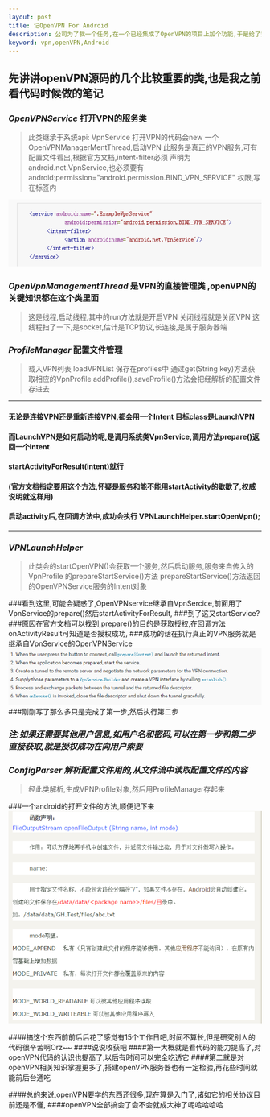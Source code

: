 ```yaml
---
layout: post
title: 记OpenVPN For Android 
description: 公司为了我一个任务,在一个已经集成了OpenVPN的项目上加个功能,于是给了我代码,今天终于搞定了,讲道理,看代码的时间花了很长,现在终于算是基本懂了openVPN for android 的代码,但openVPN的相关知识还不太懂,有时间补一下
keyword: vpn,openVPN,Android
---
```

## 先讲讲openVPN源码的几个比较重要的类,也是我之前看代码时候做的笔记

### *OpenVPNService*   打开VPN的服务类
> 此类继承于系统api: VpnService
> 打开VPN的代码会new 一个OpenVPNManagerMentThread,启动VPN
> 此服务是真正的VPN服务,可有配置文件看出,根据官方文档,intent-filter必须
> 声明为android.net.VpnService,也必须要有
	android:permission="android.permission.BIND_VPN_SERVICE"
> 权限,写在<sercive>标签内
	
![VpnService声明](/images/2016-11/10-01.png)


### *OpenVpnManagementThread*  是VPN的直接管理类 ,openVPN的关键知识都在这个类里面
> 这是线程,启动线程,其中的run方法就是开启VPN
> 关闭线程就是关闭VPN
> 这线程扫了一下,是socket,估计是TCP协议,长连接,是属于服务器端

### *ProfileManager* 配置文件管理
> 载入VPN列表 loadVPNList
> 保存在profiles中
> 通过get(String key)方法获取相应的VpnProfile
> addProfile(),saveProfile()方法会把经解析的配置文件存进去
------------------------------------------------------------


	
#### 无论是连接VPN还是重新连接VPN,都会用一个Intent 目标class是LaunchVPN
#### 而LaunchVPN是如何启动的呢,是调用系统类VpnService,调用方法prepare()返回一个Intent
#### startActivityForResult(intent)就行
#### (官方文档指定要用这个方法,怀疑是服务和能不能用startActivity的歇歇了,权威说明就这样用)
#### 启动activity后,在回调方法中,成功会执行     VPNLaunchHelper.startOpenVpn();
	
--------------------------------------------------------------
	
### *VPNLaunchHelper*
> 此类会的startOpenVPN()会获取一个服务,然后启动服务,服务来自传入的VpnProfile
> 的prepareStartService()方法
> prepareStartService()方法返回的OpenVPNService服务的Intent对象

###看到这里,可能会疑惑了,OpenVPNservice继承自VpnSercice,前面用了VpnService的prepare()然后startActivityForResult,
###到了这又startService?
###原因在官方文档可以找到,prepare()的目的是获取授权,在回调方法onActivityResult可知道是否授权成功,
###成功的话在执行真正的VPN服务就是继承自VpnService的OpenVPNService
![VPNService步骤](/images/2016-11/10-02.png)
###刚刚写了那么多只是完成了第一步,然后执行第二步
	
### *注:如果还需要其他用户信息,如用户名和密码,可以在第一步和第二步直接获取,就是授权成功在向用户索要*
	
### *ConfigParser 解析配置文件用的,从文件流中读取配置文件的内容*
> 经此类解析,生成VPNProfile对象,然后用ProfileManager存起来

	
###一个android的打开文件的方法,顺便记下来
![openFile](/images/2016-11/10-03.png)


####搞这个东西前前后后花了感觉有15个工作日吧,时间不算长,但是研究别人的代码很辛苦啊Orz~~
####说说收获吧
####第一大概就是看代码的能力提高了,对openVPN代码的认识也提高了,以后有时间可以完全吃透它
####第二就是对openVPN相关知识掌握更多了,搭建openVPN服务器也有一定检验,再花些时间就能前后台通吃

####总的来说,openVPN要学的东西还很多,现在算是入门了,诸如它的相关协议目前还是不懂,
####openVPN全部搞会了会不会就成大神了呢哈哈哈哈